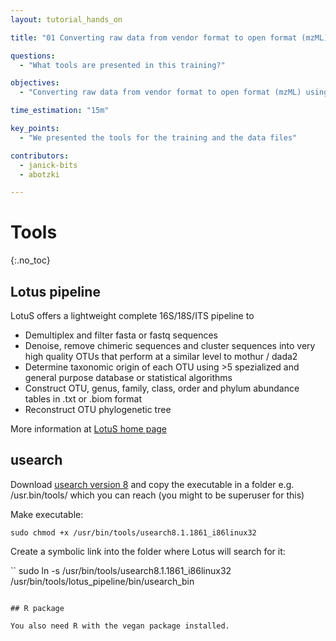 ```yaml
---
layout: tutorial_hands_on

title: "01 Converting raw data from vendor format to open format (mzML) using msconvert tool of ProteoWizard"

questions:
  - "What tools are presented in this training?"

objectives:
  - "Converting raw data from vendor format to open format (mzML) using msconvert tool of ProteoWizard"

time_estimation: "15m"

key_points:
  - "We presented the tools for the training and the data files"

contributors:
  - janick-bits
  - abotzki

---
```


# Tools  
{:.no_toc}

## Lotus pipeline 
LotuS offers a lightweight complete 16S/18S/ITS pipeline to
- Demultiplex and filter fasta or fastq sequences
- Denoise, remove chimeric sequences and cluster sequences into very high quality OTUs that perform at a similar level to mothur / dada2
- Determine taxonomic origin of each OTU using >5 spezialized and general purpose database or statistical algorithms
- Construct OTU, genus, family, class, order and phylum abundance tables in .txt or .biom format
- Reconstruct OTU phylogenetic tree

More information at [LotuS home page](http://psbweb05.psb.ugent.be/lotus/downloads.html)

## usearch 

Download [usearch version 8](http://www.drive5.com/usearch/download.html) and copy the executable in a folder e.g. /usr.bin/tools/ which you can reach (you might to be superuser for this)

Make executable:
```
sudo chmod +x /usr/bin/tools/usearch8.1.1861_i86linux32
```

Create a symbolic link into the folder where Lotus will search for it:

``
sudo ln -s /usr/bin/tools/usearch8.1.1861_i86linux32 /usr/bin/tools/lotus_pipeline/bin/usearch_bin
```

## R package 

You also need R with the vegan package installed.

